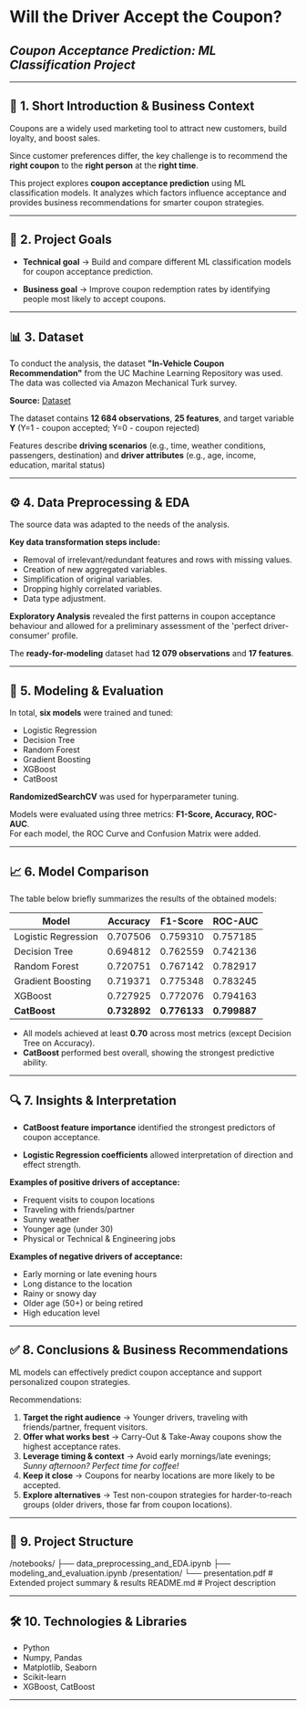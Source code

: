 # Will the Driver Accept the Coupon?  
## ***Coupon Acceptance Prediction: ML Classification Project***

---

## 📌 1. Short Introduction & Business Context

Coupons are a widely used marketing tool to attract new customers, build loyalty, and boost sales.  

Since customer preferences differ, the key challenge is to recommend the **right coupon** to the **right person** at the **right time**.  

This project explores **coupon acceptance prediction** using ML classification models. It analyzes which factors influence acceptance and provides business recommendations for smarter coupon strategies.

---

## 🎯 2. Project Goals

- **Technical goal** → Build and compare different ML classification models for coupon acceptance prediction.
  
- **Business goal** → Improve coupon redemption rates by identifying people most likely to accept coupons.  

---

## 📊 3. Dataset

To conduct the analysis, the dataset **"In-Vehicle Coupon Recommendation"** from the UC Machine Learning Repository was used. The data was collected via Amazon Mechanical Turk survey.

**Source:** [Dataset](https://archive.ics.uci.edu/dataset/603/in+vehicle+coupon+recommendation) 

The dataset contains **12 684 observations**, **25 features**, and target variable **Y** (Y=1 - coupon accepted; Y=0 - coupon rejected)

Features describe **driving scenarios** (e.g., time, weather conditions, passengers, destination) and **driver attributes** (e.g., age, income, education, marital status)

---

## ⚙️ 4. Data Preprocessing & EDA

The source data was adapted to the needs of the analysis. 

**Key data transformation steps include:**

- Removal of irrelevant/redundant features and rows with missing values.  
- Creation of new aggregated variables.
- Simplification of original variables.  
- Dropping highly correlated variables.
- Data type adjustment.

**Exploratory Analysis** revealed the first patterns in coupon acceptance behaviour and allowed for a preliminary assessment of the 'perfect driver-consumer' profile.

The **ready-for-modeling** dataset had **12 079 observations** and **17 features**.

---

## 🤖 5. Modeling & Evaluation

In total, **six models** were trained and tuned:  
- Logistic Regression  
- Decision Tree  
- Random Forest  
- Gradient Boosting  
- XGBoost  
- CatBoost  

**RandomizedSearchCV** was used for hyperparameter tuning. 

Models were evaluated using three metrics: **F1-Score, Accuracy, ROC-AUC**.  
For each model, the ROC Curve and Confusion Matrix were added.

---

## 📈 6. Model Comparison

The table below briefly summarizes the results of the obtained models:

| Model              | Accuracy | F1-Score | ROC-AUC |
|--------------------|----------|----------|---------|
| Logistic Regression| 0.707506 | 0.759310 | 0.757185|
| Decision Tree      | 0.694812 | 0.762559 | 0.742136|
| Random Forest      | 0.720751 | 0.767142 | 0.782917|
| Gradient Boosting  | 0.719371 | 0.775348 | 0.783245|
| XGBoost            | 0.727925 | 0.772076 | 0.794163|
| **CatBoost**       | **0.732892** | **0.776133** | **0.799887** |



- All models achieved at least **0.70** across most metrics (except Decision Tree on Accuracy).  
- **CatBoost** performed best overall, showing the strongest predictive ability.

---

## 🔍 7. Insights & Interpretation
- **CatBoost feature importance** identified the strongest predictors of coupon acceptance.

- **Logistic Regression coefficients** allowed interpretation of direction and effect strength.  

**Examples of positive drivers of acceptance:**  
- Frequent visits to coupon locations  
- Traveling with friends/partner  
- Sunny weather  
- Younger age (under 30)
- Physical or Technical & Engineering jobs

**Examples of negative drivers of acceptance:**  
- Early morning or late evening hours  
- Long distance to the location
- Rainy or snowy day
- Older age (50+) or being retired
- High education level 

---

## ✅ 8. Conclusions & Business Recommendations
ML models can effectively predict coupon acceptance and support personalized coupon strategies.  

Recommendations:  
1. **Target the right audience** → Younger drivers, traveling with friends/partner, frequent visitors.  
2. **Offer what works best** → Carry-Out & Take-Away coupons show the highest acceptance rates.  
3. **Leverage timing & context** → Avoid early mornings/late evenings; *Sunny afternoon? Perfect time for coffee!*  
4. **Keep it close** → Coupons for nearby locations are more likely to be accepted.  
5. **Explore alternatives** → Test non-coupon strategies for harder-to-reach groups (older drivers, those far from coupon locations).  

---

## 📂 9. Project Structure

/notebooks/
├── data_preprocessing_and_EDA.ipynb
├── modeling_and_evaluation.ipynb
/presentation/
└── presentation.pdf # Extended project summary & results
README.md # Project description

---

## 🛠️ 10. Technologies & Libraries
- Python  
- Numpy, Pandas  
- Matplotlib, Seaborn  
- Scikit-learn  
- XGBoost, CatBoost  

---


